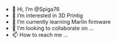 - 👋 Hi, I’m @Spiga76
- 👀 I’m interested in 3D Printig
- 🌱 I’m currently learning Marlin firmware
- 💞️ I’m looking to collaborate on ...
- 📫 How to reach me ...

<!---
Spiga76/Spiga76 is a ✨ special ✨ repository because its `README.md` (this file) appears on your GitHub profile.
You can click the Preview link to take a look at your changes.
--->
